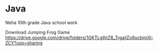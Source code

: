 # Java
Neha 10th grade Java school work

Download Jumping Frog Game https://drive.google.com/drive/folders/1GKTLglhtZ8_TrgajIZo9ucbjniXj-ZCY?usp=sharing
